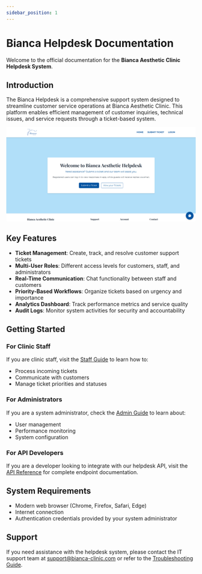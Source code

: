 ```yaml
---
sidebar_position: 1
---
```


# Bianca Helpdesk Documentation

Welcome to the official documentation for the **Bianca Aesthetic Clinic Helpdesk System**.

## Introduction

The Bianca Helpdesk is a comprehensive support system designed to streamline customer service operations at Bianca Aesthetic Clinic. This platform enables efficient management of customer inquiries, technical issues, and service requests through a ticket-based system.

![Helpdesk Homepage](/../../screenshots/homepage.png)

## Key Features

- **Ticket Management**: Create, track, and resolve customer support tickets
- **Multi-User Roles**: Different access levels for customers, staff, and administrators
- **Real-Time Communication**: Chat functionality between staff and customers
- **Priority-Based Workflows**: Organize tickets based on urgency and importance
- **Analytics Dashboard**: Track performance metrics and service quality
- **Audit Logs**: Monitor system activities for security and accountability

## Getting Started

### For Clinic Staff

If you are clinic staff, visit the [Staff Guide](/docs/user-guide/staff) to learn how to:

- Process incoming tickets
- Communicate with customers
- Manage ticket priorities and statuses

### For Administrators

If you are a system administrator, check the [Admin Guide](/docs/user-guide/admin) to learn about:

- User management
- Performance monitoring
- System configuration

### For API Developers

If you are a developer looking to integrate with our helpdesk API, visit the [API Reference](/docs/api) for complete endpoint documentation.

## System Requirements

- Modern web browser (Chrome, Firefox, Safari, Edge)
- Internet connection
- Authentication credentials provided by your system administrator

## Support

If you need assistance with the helpdesk system, please contact the IT support team at [support@bianca-clinic.com](mailto:support@bianca-clinic.com) or refer to the [Troubleshooting Guide](/docs/support/troubleshooting).
